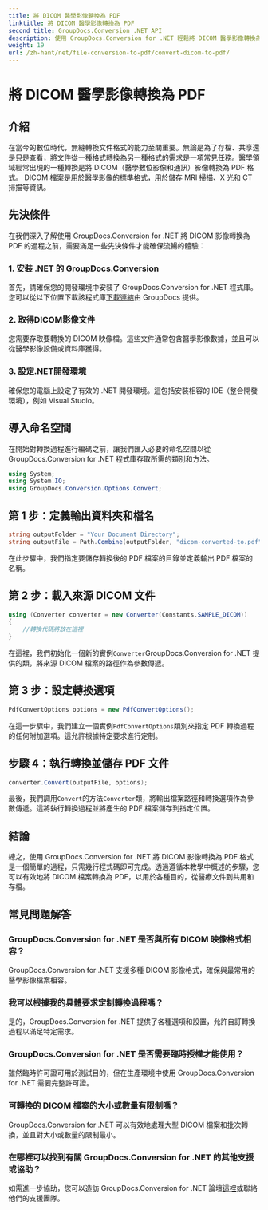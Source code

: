 ```yaml
---
title: 將 DICOM 醫學影像轉換為 PDF
linktitle: 將 DICOM 醫學影像轉換為 PDF
second_title: GroupDocs.Conversion .NET API
description: 使用 GroupDocs.Conversion for .NET 輕鬆將 DICOM 醫學影像轉換為 PDF 格式。靈活、高效、可自訂的轉換解決方案。
weight: 19
url: /zh-hant/net/file-conversion-to-pdf/convert-dicom-to-pdf/
---
```


# 將 DICOM 醫學影像轉換為 PDF

## 介紹
在當今的數位時代，無縫轉換文件格式的能力至關重要。無論是為了存檔、共享還是只是查看，將文件從一種格式轉換為另一種格式的需求是一項常見任務。醫學領域經常出現的一種轉換是將 DICOM（醫學數位影像和通訊）影像轉換為 PDF 格式。 DICOM 檔案是用於醫學影像的標準格式，用於儲存 MRI 掃描、X 光和 CT 掃描等資訊。
## 先決條件
在我們深入了解使用 GroupDocs.Conversion for .NET 將 DICOM 影像轉換為 PDF 的過程之前，需要滿足一些先決條件才能確保流暢的體驗：
### 1. 安裝 .NET 的 GroupDocs.Conversion
首先，請確保您的開發環境中安裝了 GroupDocs.Conversion for .NET 程式庫。您可以從以下位置下載該程式庫[下載連結](https://releases.groupdocs.com/conversion/net/)由 GroupDocs 提供。
### 2. 取得DICOM影像文件
您需要存取要轉換的 DICOM 映像檔。這些文件通常包含醫學影像數據，並且可以從醫學影像設備或資料庫獲得。
### 3. 設定.NET開發環境
確保您的電腦上設定了有效的 .NET 開發環境。這包括安裝相容的 IDE（整合開發環境），例如 Visual Studio。

## 導入命名空間
在開始對轉換過程進行編碼之前，讓我們匯入必要的命名空間以從 GroupDocs.Conversion for .NET 程式庫存取所需的類別和方法。
```csharp
using System;
using System.IO;
using GroupDocs.Conversion.Options.Convert;
```
## 第 1 步：定義輸出資料夾和檔名
```csharp
string outputFolder = "Your Document Directory";
string outputFile = Path.Combine(outputFolder, "dicom-converted-to.pdf");
```
在此步驟中，我們指定要儲存轉換後的 PDF 檔案的目錄並定義輸出 PDF 檔案的名稱。
## 第 2 步：載入來源 DICOM 文件
```csharp
using (Converter converter = new Converter(Constants.SAMPLE_DICOM))
{
    //轉換代碼將放在這裡
}
```
在這裡，我們初始化一個新的實例`Converter`GroupDocs.Conversion for .NET 提供的類，將來源 DICOM 檔案的路徑作為參數傳遞。
## 第 3 步：設定轉換選項
```csharp
PdfConvertOptions options = new PdfConvertOptions();
```
在這一步驟中，我們建立一個實例`PdfConvertOptions`類別來指定 PDF 轉換過程的任何附加選項。這允許根據特定要求進行定制。
## 步驟 4：執行轉換並儲存 PDF 文件
```csharp
converter.Convert(outputFile, options);
```
最後，我們調用`Convert`的方法`Converter`類，將輸出檔案路徑和轉換選項作為參數傳遞。這將執行轉換過程並將產生的 PDF 檔案儲存到指定位置。

## 結論
總之，使用 GroupDocs.Conversion for .NET 將 DICOM 影像轉換為 PDF 格式是一個簡單的過程，只需幾行程式碼即可完成。透過遵循本教學中概述的步驟，您可以有效地將 DICOM 檔案轉換為 PDF，以用於各種目的，從醫療文件到共用和存檔。
## 常見問題解答
### GroupDocs.Conversion for .NET 是否與所有 DICOM 映像格式相容？
GroupDocs.Conversion for .NET 支援多種 DICOM 影像格式，確保與最常用的醫學影像檔案相容。
### 我可以根據我的具體要求定制轉換過程嗎？
是的，GroupDocs.Conversion for .NET 提供了各種選項和設置，允許自訂轉換過程以滿足特定需求。
### GroupDocs.Conversion for .NET 是否需要臨時授權才能使用？
雖然臨時許可證可用於測試目的，但在生產環境中使用 GroupDocs.Conversion for .NET 需要完整許可證。
### 可轉換的 DICOM 檔案的大小或數量有限制嗎？
GroupDocs.Conversion for .NET 可以有效地處理大型 DICOM 檔案和批次轉換，並且對大小或數量的限制最小。
### 在哪裡可以找到有關 GroupDocs.Conversion for .NET 的其他支援或協助？
如需進一步協助，您可以造訪 GroupDocs.Conversion for .NET 論壇[這裡](https://forum.groupdocs.com/c/conversion/11)或聯絡他們的支援團隊。